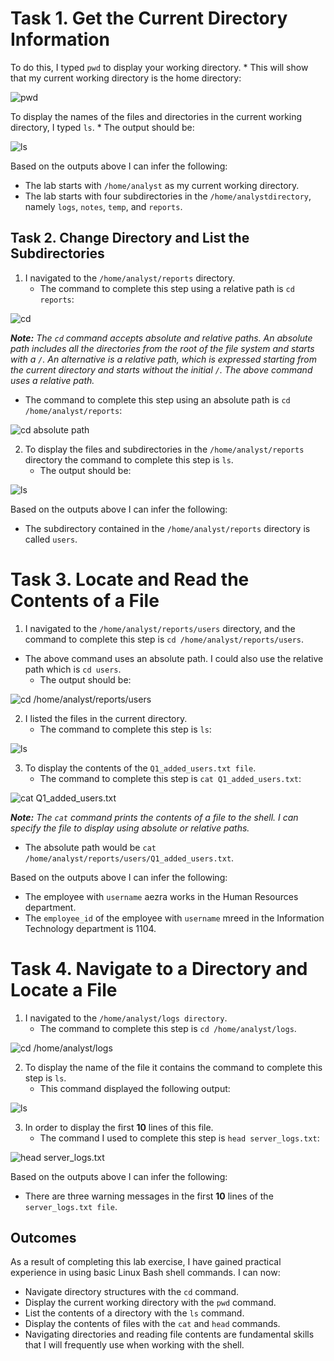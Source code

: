 # Task 1. Get the Current Directory Information

To do this, I typed `pwd` to display your working directory.
    * This will show that my current working directory is the home directory:

![pwd](https://github.com/user-attachments/assets/05668ec4-36df-41f4-8059-c0d8b430a9fa)

To display the names of the files and directories in the current working directory, I typed `ls`.
    * The output should be:

![ls](https://github.com/user-attachments/assets/867dd533-9b94-45ab-8603-765b44d2fbeb)

Based on the outputs above I can infer the following:
* The lab starts with `/home/analyst` as my current working directory.
* The lab starts with four subdirectories in the `/home/analystdirectory`, namely `logs`, `notes`, `temp`, and `reports`.
  
## Task 2. Change Directory and List the Subdirectories

1. I navigated to the `/home/analyst/reports` directory.
    * The command to complete this step using a relative path is `cd reports`:

![cd](https://github.com/user-attachments/assets/0d55f873-51ad-4858-8746-311e5c7c3760)

***Note:** The `cd` command accepts absolute and relative paths. An absolute path includes all the directories from the root of the file system and starts with a `/`. An alternative is a relative path, which is expressed starting from the current directory and starts without the initial `/`. The above command uses a relative path.* 

   * The command to complete this step using an absolute path is `cd /home/analyst/reports`:

![cd absolute path](https://github.com/user-attachments/assets/43b2830a-5acc-4390-80b4-f1043f208ca9)

2. To display the files and subdirectories in the `/home/analyst/reports` directory the command to complete this step is `ls`.
    * The output should be:

![ls](https://github.com/user-attachments/assets/3a37c2b3-6375-4d48-9b79-493215499fa3)

Based on the outputs above I can infer the following:
* The subdirectory contained in the `/home/analyst/reports` directory is called `users`.

# Task 3. Locate and Read the Contents of a File

1. I navigated to the `/home/analyst/reports/users` directory, and the command to complete this step is `cd /home/analyst/reports/users`.
* The above command uses an absolute path. I could also use the relative path which is `cd users`.
    * The output should be:
  
![cd /home/analyst/reports/users](https://github.com/user-attachments/assets/926ae603-0ed6-4d80-9675-61c5d7ff30c4)

2. I listed the files in the current directory.
    * The command to complete this step is `ls`:

![ls](https://github.com/user-attachments/assets/a081c217-d15c-4c81-9a3e-e0e9ad350b53)

3. To display the contents of the `Q1_added_users.txt file`. 
    * The command to complete this step is `cat Q1_added_users.txt`:

![cat Q1_added_users.txt](https://github.com/user-attachments/assets/6b81dec1-38f8-4ba8-9995-a2802dc3df96)

***Note:** The `cat` command prints the contents of a file to the shell. I can specify the file to display using absolute or relative paths.*
* The absolute path would be `cat /home/analyst/reports/users/Q1_added_users.txt`.

Based on the outputs above I can infer the following:
* The employee with `username` aezra works in the Human Resources department.
* The `employee_id` of the employee with  `username` mreed in the Information Technology department is 1104.

# Task 4. Navigate to a Directory and Locate a File

1. I navigated to the `/home/analyst/logs directory`. 
    * The command to complete this step is `cd /home/analyst/logs`.

![cd /home/analyst/logs](https://github.com/user-attachments/assets/8014c5ac-47f5-49b1-ac87-b497c54f3b64)

2. To display the name of the file it contains the command to complete this step is `ls`.
    * This command displayed the following output:

![ls](https://github.com/user-attachments/assets/3c86101f-16df-4939-b118-a62ae5abd032)

3. In order to display the first **10** lines of this file.
    * The command I used to complete this step is `head server_logs.txt`:

![head server_logs.txt](https://github.com/user-attachments/assets/4d689ba6-d490-43ee-ba9a-b0267a84ef06)

Based on the outputs above I can infer the following:
* There are three warning messages in the first **10** lines of the `server_logs.txt file`.

## Outcomes
As a result of completing this lab exercise, I have gained practical experience in using basic Linux Bash shell commands. I can now:

* Navigate directory structures with the `cd` command.
* Display the current working directory with the `pwd` command.
* List the contents of a directory with the `ls` command.
* Display the contents of files with the `cat` and `head` commands.
* Navigating directories and reading file contents are fundamental skills that I will frequently use when working with the shell.
